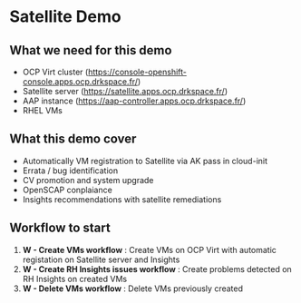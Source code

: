 # Satellite Demo

## What we need for this demo

- OCP Virt cluster (https://console-openshift-console.apps.ocp.drkspace.fr/)
- Satellite server (https://satellite.apps.ocp.drkspace.fr/)
- AAP instance (https://aap-controller.apps.ocp.drkspace.fr/)
- RHEL VMs

## What this demo cover

- Automatically VM registration to Satellite via AK pass in cloud-init
- Errata / bug identification
- CV promotion and system upgrade
- OpenSCAP conplaiance
- Insights recommendations with satellite remediations

## Workflow to start

1. **W - Create VMs workflow** : Create VMs on OCP Virt with automatic registation on Satellite server and Insights
2. **W - Create RH Insights issues workflow** : Create problems detected on RH Insights on created VMs
3. **W - Delete VMs workflow** : Delete VMs previously created